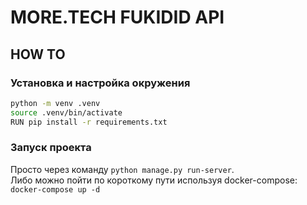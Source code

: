 # MORE.TECH FUKIDID API

## HOW TO

### Установка и настройка окружения

```bash
python -m venv .venv
source .venv/bin/activate
RUN pip install -r requirements.txt
```

### Запуск проекта
Просто через команду `python manage.py run-server`.  
Либо можно пойти по короткому пути используя docker-compose: `docker-compose up -d` 

